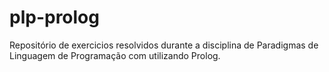 # plp-prolog
Repositório de exercicios resolvidos durante a disciplina de Paradigmas de Linguagem de Programação com utilizando Prolog.
